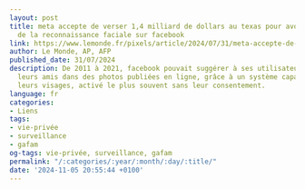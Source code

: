 ```yaml
---
layout: post
title: meta accepte de verser 1,4 milliard de dollars au texas pour avoir utilisé
  de la reconnaissance faciale sur facebook
link: https://www.lemonde.fr/pixels/article/2024/07/31/meta-accepte-de-verser-1-4-milliard-de-dollars-au-texas-pour-avoir-utilise-de-la-reconnaissance-faciale-sur-facebook_6262841_4408996.html
author: Le Monde, AP, AFP
published_date: 31/07/2024
description: De 2011 à 2021, facebook pouvait suggérer à ses utilisateurs d’identifier
  leurs amis dans des photos publiées en ligne, grâce à un système capable de reconnaître
  leurs visages, activé le plus souvent sans leur consentement.
language: fr
categories:
- Liens
tags:
- vie-privée
- surveillance
- gafam
og-tags: vie-privée, surveillance, gafam
permalink: "/:categories/:year/:month/:day/:title/"
date: '2024-11-05 20:55:44 +0100'
---
```


